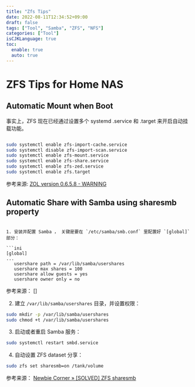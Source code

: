 ```yaml
---
title: "Zfs Tips"
date: 2022-08-11T12:34:52+09:00
draft: false
tags: ["Tool", "Samba", "ZFS", "NFS"]
categories: ["Tool"]
isCJKLanguage: true
toc:
  enable: true
  auto: true
---
```


# ZFS Tips for Home NAS

## Automatic Mount when Boot

事实上，ZFS 现在已经通过设置多个 systemd .service 和 .target 来开启自动挂载功能。

```bash

sudo systemctl enable zfs-import-cache.service
sudo systemctl disable zfs-import-scan.service
sudo systemctl enable zfs-mount.service
sudo systemctl enable zfs-share.service
sudo systemctl enable zfs-zed.service
sudo systemctl enable zfs.target
```

参考来源:
[ZOL version 0.6.5.8 - WARNING](https://github.com/archzfs/archzfs/issues/72)

## Automatic Share with Samba using sharesmb property

```

1. 安装并配置 Samba ， 关键是要在 `/etc/samba/smb.conf` 里配置好 `[global]` 部分：

```ini
[global]
...
   usershare path = /var/lib/samba/usershares
   usershare max shares = 100
   usershare allow guests = yes
   usershare owner only = no
```

参考来源：
[]

2. 建立 `/var/lib/samba/usershares` 目录，并设置权限：

```bash
sudo mkdir -p /var/lib/samba/usershares
sudo chmod +t /var/lib/samba/usershares
```

3. 启动或者重启 Samba 服务：

```bash
sudo systemctl restart smbd.service
```

4. 自动设置 ZFS dataset 分享：

```bash
sudo zfs set sharesmb=on /tank/volume
```
参考来源：
[Newbie Corner » [SOLVED] ZFS sharesmb](https://bbs.archlinux.org/viewtopic.php?id=185884)
